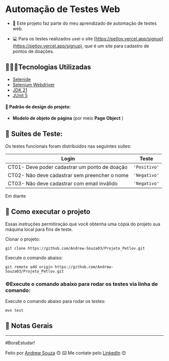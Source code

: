 #  Automação de Testes Web

- 📌 Este projeto faz parte do meu aprendizado de automação de testes web. 

- 💻 Para os testes realizados usei o site [https://petlov.vercel.app/signup](https://petlov.vercel.app/signup), que é um site para cadastro de pontos de doações.


##  👨🏻‍💻Tecnologias Utilizadas
- [Selenide](https://selenide.org/quick-start.html) 
- [Selenium Webdriver](https://www.selenium.dev/documentation)
- [JDK 21](https://www.oracle.com/java/technologies/downloads)
- [JUnit 5](https://junit.org/junit5)

#### 🎨 Padrão de design do projeto:
-   **Modelo de objeto de página** (por meio **Page Object** )


## 🧪 Suítes de Teste:
Os testes funcionais foram distribuidos nas seguintes suítes:

   |  Login                                        |   Teste     |                          
   |-----------------------------------------------|-------------|
   |CT01- Deve poder cadastrar um ponto de doação        |`'Positivo'` |
   |CT02- Não deve cadastrar sem preencher o nome        |`'Negativo'` |
   |CT03- Não deve cadastrar com email inválido          |`'Negativo'` |

 Em diante
   
## 🚀 Como executar o projeto
Essas instruções permitiração que você obtenha uma cópia do projeto  sua máquina local para fins de teste.

Clonar o projeto:
```
git clone https://github.com/Andrew-Souza03/Projeto_Petlov.git
```

Execute o comando abaixo:
```
git remote add origin https://github.com/Andrew-Souza03/Projeto_Petlov.git
```

### ⚙️Execute o comando abaixo para rodar os testes via linha de comando:

Execute o comando abaixo para rodar os testes:
```
mvn test 
```


## 📌 Notas Gerais
 ---
#BoraEstudar!
 
Feito por [Andrew Souza](https://github.com/Andrew-Souza03) 😊
⌨️ Me contate pelo [LinkedIn](https://www.linkedin.com/in/andrew-eduardo-569a28187/) 😊

